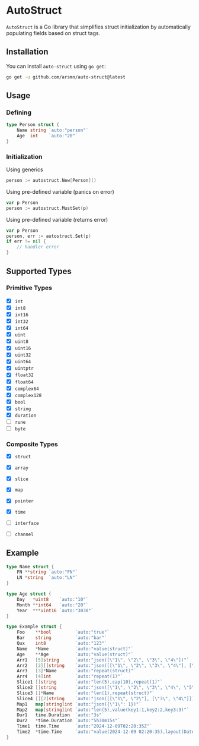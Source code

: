 # AutoStruct

`AutoStruct` is a Go library that simplifies struct initialization by automatically populating fields based on struct tags.

## Installation

You can install `auto-struct` using `go get`:

```bash
go get -u github.com/arsmn/auto-struct@latest
```

## Usage

### Defining

```go
type Person struct {
	Name string `auto:"person"`
	Age  int    `auto:"20"`
}
```

### Initialization

Using generics
```go
person := autostruct.New[Person]()
```

Using pre-defined variable (panics on error)
```go
var p Person
person := autostruct.MustSet(p)
```

Using pre-defined variable (returns error)
```go
var p Person
person, err := autostruct.Set(p)
if err != nil {
    // handler error
}
```

## Supported Types

### Primitive Types

- [x] `int`
- [x] `int8`
- [x] `int16`
- [x] `int32`
- [x] `int64`
- [x] `uint`
- [x] `uint8`
- [x] `uint16`
- [x] `uint32`
- [x] `uint64`
- [x] `uintptr`
- [x] `float32`
- [x] `float64`
- [x] `complex64`
- [x] `complex128`
- [x] `bool`
- [x] `string`
- [x] `duration`
- [ ] `rune`
- [ ] `byte`

### Composite Types

- [x] `struct`
- [x] `array`
- [x] `slice`
- [x] `map`
- [x] `pointer`
- [x] `time`
- [ ] `interface`
- [ ] `channel`


## Example

```go
type Name struct {
	FN **string `auto:"FN"`
	LN *string  `auto:"LN"`
}

type Age struct {
	Day   *uint8    `auto:"10"`
	Month **int64   `auto:"20"`
	Year  ***uint16 `auto:"3030"`
}

type Example struct {
	Foo    **bool         `auto:"true"`
	Bar    string         `auto:"bar"`
	Qux    int8           `auto:"123"`
	Name   *Name          `auto:"value(struct)"`
	Age    **Age          `auto:"value(struct)"`
	Arr1   [5]string      `auto:"json([\"1\", \"2\", \"3\", \"4\"])"`
	Arr2   [2][]string    `auto:"json([[\"1\", \"2\", \"3\", \"4\"], [\"5\", \"6\", \"7\", \"8\"]])"`
	Arr3   [3]*Name       `auto:"repeat(struct)"`
	Arr4   [4]int         `auto:"repeat(1)"`
	Slice1 []string       `auto:"len(5),cap(10),repeat(1)"`
	Slice2 []string       `auto:"json([\"1\", \"2\", \"3\", \"4\", \"5\"])"`
	Slice3 []*Name        `auto:"len(1),repeat(struct)"`
	Slice4 [][2]string    `auto:"json([[\"1\", \"2\"], [\"3\", \"4\"]])"`
	Map1   map[string]int `auto:"json({\"1\": 1})"`
	Map2   map[string]int `auto:"len(5),value(key1:1,key2:2,key3:3)"`
	Dur1   time.Duration  `auto:"3s"`
	Dur2   *time.Duration `auto:"5h30m15s"`
	Time1  time.Time      `auto:"2024-12-09T02:20:35Z"`
	Time2  *time.Time     `auto:"value(2024-12-09 02:20:35),layout(DateTime)"`
}
```
